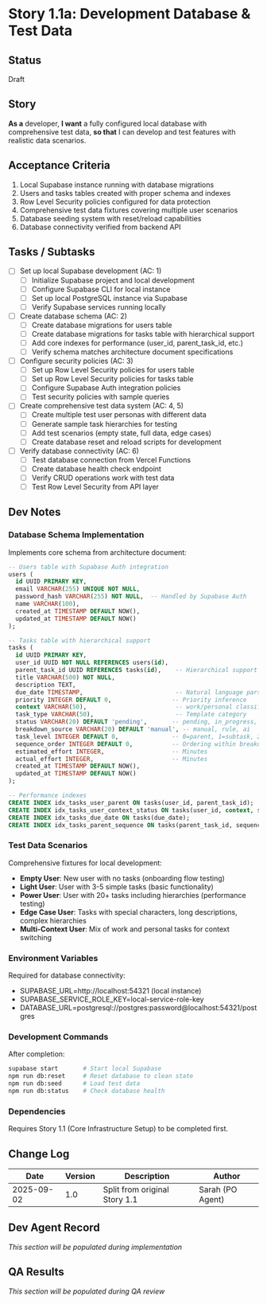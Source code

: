 # Story 1.1a: Development Database & Test Data

## Status
Draft

## Story

**As a** developer,
**I want** a fully configured local database with comprehensive test data,
**so that** I can develop and test features with realistic data scenarios.

## Acceptance Criteria

1. Local Supabase instance running with database migrations
2. Users and tasks tables created with proper schema and indexes
3. Row Level Security policies configured for data protection
4. Comprehensive test data fixtures covering multiple user scenarios
5. Database seeding system with reset/reload capabilities
6. Database connectivity verified from backend API

## Tasks / Subtasks

- [ ] Set up local Supabase development (AC: 1)
  - [ ] Initialize Supabase project and local development
  - [ ] Configure Supabase CLI for local instance
  - [ ] Set up local PostgreSQL instance via Supabase
  - [ ] Verify Supabase services running locally
- [ ] Create database schema (AC: 2)
  - [ ] Create database migrations for users table
  - [ ] Create database migrations for tasks table with hierarchical support
  - [ ] Add core indexes for performance (user_id, parent_task_id, etc.)
  - [ ] Verify schema matches architecture document specifications
- [ ] Configure security policies (AC: 3)
  - [ ] Set up Row Level Security policies for users table
  - [ ] Set up Row Level Security policies for tasks table
  - [ ] Configure Supabase Auth integration policies
  - [ ] Test security policies with sample queries
- [ ] Create comprehensive test data system (AC: 4, 5)
  - [ ] Create multiple test user personas with different data
  - [ ] Generate sample task hierarchies for testing
  - [ ] Add test scenarios (empty state, full data, edge cases)
  - [ ] Create database reset and reload scripts for development
- [ ] Verify database connectivity (AC: 6)
  - [ ] Test database connection from Vercel Functions
  - [ ] Create database health check endpoint
  - [ ] Verify CRUD operations work with test data
  - [ ] Test Row Level Security from API layer

## Dev Notes

### Database Schema Implementation
Implements core schema from architecture document:
```sql
-- Users table with Supabase Auth integration
users (
  id UUID PRIMARY KEY,
  email VARCHAR(255) UNIQUE NOT NULL,
  password_hash VARCHAR(255) NOT NULL,  -- Handled by Supabase Auth
  name VARCHAR(100),
  created_at TIMESTAMP DEFAULT NOW(),
  updated_at TIMESTAMP DEFAULT NOW()
);

-- Tasks table with hierarchical support
tasks (
  id UUID PRIMARY KEY,
  user_id UUID NOT NULL REFERENCES users(id),
  parent_task_id UUID REFERENCES tasks(id),    -- Hierarchical support
  title VARCHAR(500) NOT NULL,
  description TEXT,
  due_date TIMESTAMP,                          -- Natural language parsing results
  priority INTEGER DEFAULT 0,                 -- Priority inference
  context VARCHAR(50),                         -- work/personal classification
  task_type VARCHAR(50),                       -- Template category
  status VARCHAR(20) DEFAULT 'pending',       -- pending, in_progress, completed
  breakdown_source VARCHAR(20) DEFAULT 'manual', -- manual, rule, ai
  task_level INTEGER DEFAULT 0,               -- 0=parent, 1=subtask, 2=sub-subtask
  sequence_order INTEGER DEFAULT 0,           -- Ordering within breakdown
  estimated_effort INTEGER,                   -- Minutes
  actual_effort INTEGER,                      -- Minutes
  created_at TIMESTAMP DEFAULT NOW(),
  updated_at TIMESTAMP DEFAULT NOW()
);

-- Performance indexes
CREATE INDEX idx_tasks_user_parent ON tasks(user_id, parent_task_id);
CREATE INDEX idx_tasks_user_context_status ON tasks(user_id, context, status);
CREATE INDEX idx_tasks_due_date ON tasks(due_date);
CREATE INDEX idx_tasks_parent_sequence ON tasks(parent_task_id, sequence_order);
```

### Test Data Scenarios
Comprehensive fixtures for local development:
- **Empty User**: New user with no tasks (onboarding flow testing)
- **Light User**: User with 3-5 simple tasks (basic functionality)
- **Power User**: User with 20+ tasks including hierarchies (performance testing)
- **Edge Case User**: Tasks with special characters, long descriptions, complex hierarchies
- **Multi-Context User**: Mix of work and personal tasks for context switching

### Environment Variables
Required for database connectivity:
- SUPABASE_URL=http://localhost:54321 (local instance)
- SUPABASE_SERVICE_ROLE_KEY=local-service-role-key
- DATABASE_URL=postgresql://postgres:password@localhost:54321/postgres

### Development Commands
After completion:
```bash
supabase start       # Start local Supabase
npm run db:reset     # Reset database to clean state
npm run db:seed      # Load test data
npm run db:status    # Check database health
```

### Dependencies
Requires Story 1.1 (Core Infrastructure Setup) to be completed first.

## Change Log

| Date | Version | Description | Author |
|------|---------|-------------|---------|
| 2025-09-02 | 1.0 | Split from original Story 1.1 | Sarah (PO Agent) |

## Dev Agent Record

*This section will be populated during implementation*

## QA Results

*This section will be populated during QA review*